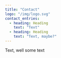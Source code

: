 ```yaml
---
title: "Contact"
logo: "/img/logo.svg"
contact_entries:
  - heading: Heading
    text: "Text"
  - heading: Heading
    text: "Text, maybe?"
---
```

Text, well some text